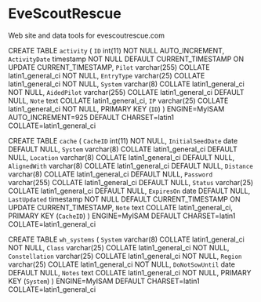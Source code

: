 # EveScoutRescue
Web site and data tools for evescoutrescue.com

CREATE TABLE `activity` (
 `ID` int(11) NOT NULL AUTO_INCREMENT,
 `ActivityDate` timestamp NOT NULL DEFAULT CURRENT_TIMESTAMP ON UPDATE CURRENT_TIMESTAMP,
 `Pilot` varchar(255) COLLATE latin1_general_ci NOT NULL,
 `EntryType` varchar(25) COLLATE latin1_general_ci NOT NULL,
 `System` varchar(8) COLLATE latin1_general_ci NOT NULL,
 `AidedPilot` varchar(255) COLLATE latin1_general_ci DEFAULT NULL,
 `Note` text COLLATE latin1_general_ci,
 `IP` varchar(25) COLLATE latin1_general_ci NOT NULL,
 PRIMARY KEY (`ID`)
) ENGINE=MyISAM AUTO_INCREMENT=925 DEFAULT CHARSET=latin1 COLLATE=latin1_general_ci

CREATE TABLE `cache` (
 `CacheID` int(11) NOT NULL,
 `InitialSeedDate` date DEFAULT NULL,
 `System` varchar(8) COLLATE latin1_general_ci DEFAULT NULL,
 `Location` varchar(8) COLLATE latin1_general_ci DEFAULT NULL,
 `AlignedWith` varchar(8) COLLATE latin1_general_ci DEFAULT NULL,
 `Distance` varchar(8) COLLATE latin1_general_ci DEFAULT NULL,
 `Password` varchar(255) COLLATE latin1_general_ci DEFAULT NULL,
 `Status` varchar(25) COLLATE latin1_general_ci DEFAULT NULL,
 `ExpiresOn` date DEFAULT NULL,
 `LastUpdated` timestamp NOT NULL DEFAULT CURRENT_TIMESTAMP ON UPDATE CURRENT_TIMESTAMP,
 `Note` text COLLATE latin1_general_ci,
 PRIMARY KEY (`CacheID`)
) ENGINE=MyISAM DEFAULT CHARSET=latin1 COLLATE=latin1_general_ci

CREATE TABLE `wh_systems` (
 `System` varchar(8) COLLATE latin1_general_ci NOT NULL,
 `Class` varchar(25) COLLATE latin1_general_ci NOT NULL,
 `Constellation` varchar(25) COLLATE latin1_general_ci NOT NULL,
 `Region` varchar(25) COLLATE latin1_general_ci NOT NULL,
 `DoNotSowUntil` date DEFAULT NULL,
 `Notes` text COLLATE latin1_general_ci NOT NULL,
 PRIMARY KEY (`System`)
) ENGINE=MyISAM DEFAULT CHARSET=latin1 COLLATE=latin1_general_ci
